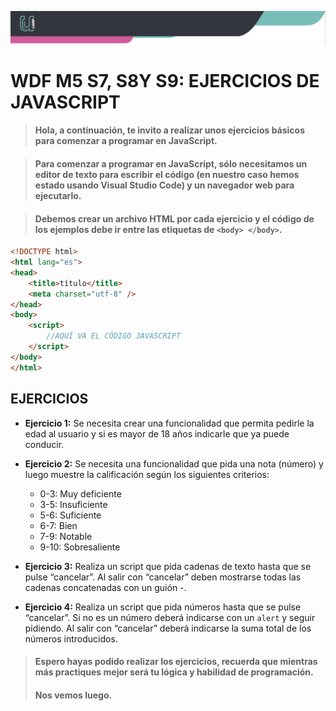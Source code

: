 ![Banner](imagenes/banner.png)

# WDF M5 S7, S8Y S9: EJERCICIOS DE JAVASCRIPT

>#### Hola, a continuación, te invito a realizar unos ejercicios básicos para comenzar a programar en JavaScript.

>#### Para comenzar a programar en JavaScript, sólo necesitamos un editor de texto para escribir el código (en nuestro caso hemos estado usando Visual Studio Code) y un navegador web para ejecutarlo. 

>#### Debemos crear un archivo HTML por cada ejercicio y el código de los ejemplos debe ir entre las etiquetas de `<body> </body>`.


``````html
<!DOCTYPE html>
<html lang="es">
<head>
	<title>título</title>
	<meta charset="utf-8" />
</head>
<body>
	<script>
		//AQUÍ VA EL CÓDIGO JAVASCRIPT
	</script>
</body>
</html>

``````

## EJERCICIOS

- **Ejercicio 1:** Se necesita crear una funcionalidad que permita pedirle la edad al usuario y si es mayor de 18 años indicarle que ya puede conducir.

- **Ejercicio 2:** Se necesita una funcionalidad que pida una nota (número) y luego muestre la calificación según los siguientes criterios:
  -   0-3: Muy deficiente
  -   3-5: Insuficiente
  -   5-6: Suficiente
  -   6-7: Bien
  -   7-9: Notable
  -   9-10: Sobresaliente

- **Ejercicio 3:** Realiza un script que pida cadenas de texto hasta que se pulse “cancelar”. Al salir con “cancelar” deben mostrarse todas las cadenas concatenadas con un guión -.

- **Ejercicio 4:** Realiza un script que pida números hasta que se pulse “cancelar”. Si no es un número deberá indicarse con un `alert` y seguir pidiendo. Al salir con “cancelar” deberá indicarse la suma total de los números introducidos.

>#### Espero hayas podido realizar los ejercicios, recuerda que mientras más practiques mejor será tu lógica y habilidad de programación.
>#### Nos vemos luego.

   
